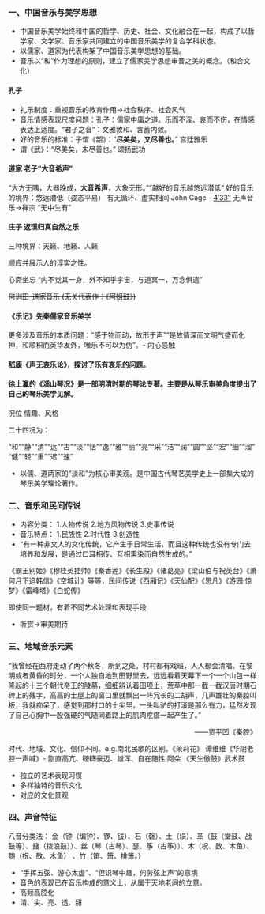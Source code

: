 ### 一、中国音乐与美学思想

- 中国音乐美学始终和中国的哲学、历史、社会、文化融合在一起，构成了以哲学家、文学家、音乐家共同建立的中国音乐美学的复合学科状态。
- 以儒家、道家为代表构架了中国音乐美学思想的基础。
- 音乐以“和”作为理想的原则，建立了儒家美学思想审音之美的概念。（和合文化）

#### 孔子

- 礼乐制度：重视音乐的教育作用->社会秩序、社会风气
- 音乐情感表现尺度问题：孔子：儒家中庸之道。乐而不淫、哀而不伤，在情感表达上适度。“君子之音”：文雅敦和、含蓄内敛。
- 好的音乐的标准：子谓《韶》：“**尽美矣，又尽善也。**”    宫廷雅乐
- 谓《武》：“尽美矣，未尽善也。”    颂扬武功

#### 道家 老子“大音希声”

“大方无隅，大器晚成，**大音希声**，大象无形。”“越好的音乐越悠远潜低”
好的音乐的境界：悠远潜低（姿态平易）
有无循环、虚实相间
John Cage - [4′33″](https://www.artnews.com/art-news/news/john-cage-4-33-explained-1234704644/) 无声音乐->禅宗 “无中生有”

#### 庄子 返璞归真自然之乐

三种境界：天籁、地籁、人籁

顺应并展示人的淳实之性。

心斋坐忘 “内不觉其一身，外不知乎宇宙，与道冥一，万念俱遣”

~~何训田-道家音乐 (无关代表作：《阿姐鼓》)~~

#### 《乐记》先秦儒家音乐美学

更多涉及音乐的本质问题：“感于物而动，故形于声”“是故情深而文明气盛而化神，和顺积而英华发外，唯乐不可以为伪”。- 内心感触

#### 嵇康《声无哀乐论》，探讨了乐有哀乐的问题。

#### 徐上瀛的《溪山琴况》是一部明清时期的琴论专著。主要是从琴乐审美角度提出了自己的琴乐美学见解。

况位 情趣、风格

二十四况为：

“和”“静”“清”“远”“古”“淡”“恬”“逸”“雅”“丽”“亮”“采”“洁”“润”“圆”“坚”“宏”“细”“溜”“健”“轻”“重”“迟”“速”

- 以儒、道两家的“淡和”为核心审美观。是中国古代琴艺美学史上一部集大成的琴乐美学理论著作。

### 二、音乐和民间传说

- 内容分类：
  1.人物传说
  2.地方风物传说
  3.史事传说
- 音乐特点：
  1.民族性
  2.时代性
  3.创造性
- “有一种非文人的文化传统，它产生于日常生活，而且这种传统也没有专门去培养和发展，是通过口耳相传、互相熏染而自然生成的。”

《霸王别姬》《穆桂英挂帅》《秦香莲》《长生殿》《诸葛亮》《梁山伯与祝英台》《萧何月下追韩信》《空城计》等等，民间传说《西厢记》《天仙配》《思凡》《游园·惊梦》《雷峰塔》《白蛇传》

即使同一题材，有着不同艺术处理和表现手段

- 听赏->审美期待

### 三、地域音乐元素

“我曾经在西府走动了两个秋冬，所到之处，村村都有戏班，人人都会清唱。在黎明或者黄昏的时分，一个人独自地到田野里去，远远看着天幕下一个一个山包一样隆起的十三个朝代帝王的陵墓，细细辨认着田项上，荒草中那一截一截汉唐时期石碑上的残字，高高的士屋上的窗口里就飘出一阵冗长的二胡声，几声雄壮的秦腔叫板，我就痴呆了，感觉到那村口的士尖里，一头叫驴的打滚是那么有力，猛然发现了自己心胸中一股强硬的气随同着路上的肌肉疙瘩一起产生了。”

<p align="right">——贾平凹《秦腔》</p>

时代、地域、文化、信仰不同。e.g.南北民歌的区别。《茉莉花》
谭维维《华阴老腔一声喊》- 刚直高亢、磅礴豪迈、雄浑、自在随性
阿朵 《天生傲鼓》武术鼓
- 独立的艺术表现习惯
- 多样独特的音乐文化
- 对应的文化景观
### 四、声音特征
八音分类法：
金（钟（编钟）、锣、钹）、石（磬）、土（埙）、革（鼓（堂鼓、战鼓等）、鼗（拨浪鼓））、丝（琴（古琴）、瑟、筝（古筝））、木（柷、敔、木鱼）、匏（柷、敔、木鱼） 、竹（笛、箫、排箫。）
- “手挥五弦、游心太虚”、“但识琴中趣，何劳弦上声”的意境
- 音色的表现已在音乐构成的意义上，从属于天地老间的立意。
- 高频高腔化
- 清、尖、亮、透、甜
